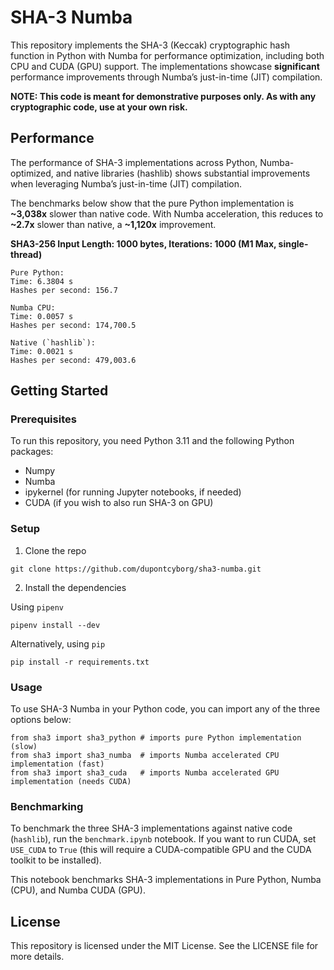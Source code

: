 # SHA-3 Numba

This repository implements the SHA-3 (Keccak) cryptographic hash function in Python with Numba for performance optimization, including both CPU and CUDA (GPU) support. The implementations showcase **significant** performance improvements through Numba’s just-in-time (JIT) compilation.

**NOTE: This code is meant for demonstrative purposes only. As with any cryptographic code, use at your own risk.**

## Performance

The performance of SHA-3 implementations across Python, Numba-optimized, and native libraries (hashlib) shows substantial improvements when leveraging Numba’s just-in-time (JIT) compilation. 

The benchmarks below show that the pure Python implementation is **~3,038x** slower than native code. With Numba acceleration, this reduces to **~2.7x** slower than native, a **~1,120x** improvement.

**SHA3-256 Input Length: 1000 bytes, Iterations: 1000 (M1 Max, single-thread)**
```
Pure Python:
Time: 6.3804 s
Hashes per second: 156.7

Numba CPU:
Time: 0.0057 s
Hashes per second: 174,700.5

Native (`hashlib`):
Time: 0.0021 s
Hashes per second: 479,003.6
```

## Getting Started

### Prerequisites

To run this repository, you need Python 3.11 and the following Python packages:

- Numpy
- Numba
- ipykernel (for running Jupyter notebooks, if needed)
- CUDA (if you wish to also run SHA-3 on GPU)

### Setup

1. Clone the repo

```
git clone https://github.com/dupontcyborg/sha3-numba.git
```

2. Install the dependencies

Using `pipenv`
```
pipenv install --dev
```

Alternatively, using `pip`
```
pip install -r requirements.txt
```

### Usage

To use SHA-3 Numba in your Python code, you can import any of the three options below:

```
from sha3 import sha3_python # imports pure Python implementation (slow)
from sha3 import sha3_numba  # imports Numba accelerated CPU implementation (fast)
from sha3 import sha3_cuda   # imports Numba accelerated GPU implementation (needs CUDA)
```

### Benchmarking

To benchmark the three SHA-3 implementations against native code (`hashlib`), run the `benchmark.ipynb` notebook. If you want to run CUDA, set `USE_CUDA` to `True` (this will require a CUDA-compatible GPU and the CUDA toolkit to be installed).

This notebook benchmarks SHA-3 implementations in Pure Python, Numba (CPU), and Numba CUDA (GPU).

## License

This repository is licensed under the MIT License. See the LICENSE file for more details.